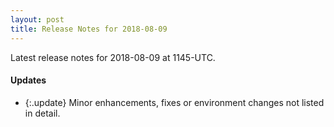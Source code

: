 ```yaml
---
layout: post
title: Release Notes for 2018-08-09
---
```


Latest release notes for 2018-08-09 at 1145-UTC.

<div class='updates' markdown='1'>

#### Updates

- {:.update} Minor enhancements, fixes or environment changes not listed in detail.

</div>


